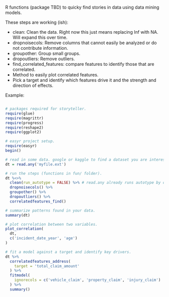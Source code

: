 R functions (package TBD) to quicky find stories in data using data mining models. 

These steps are working (ish):

* clean: Clean the data. Right now this just means replacing Inf with NA. Will expand this over time.
* dropnoisecols: Remove columns that cannot easily be analyzed or do not contribute information. 
* groupother: Group small groups.
* dropoutliers: Remove outliers.
* find_correlated_features: compare features to identify those that are correlated.
* Method to easily plot correlated features.
* Pick a target and identify which features drive it and the strength and direction of effects.

Example:

```r

# packages required for storyteller.
require(glue)
require(magrittr)
require(progress)
require(reshape2)
require(ggplot2)

# easyr project setup.
require(easyr)
begin()

# read in some data. google or kaggle to find a dataset you are interested in. 
dt = read.any('myfile.ext')

# run the steps (functions in fun/ folder).
dt %<>% 
  clean(run_autotype = FALSE) %>% # read.any already runs autotype by default.
  dropnoisecols() %>%
  groupother() %>%
  dropoutliers() %>%
  correlatedfeatures_find()

# summarize patterns found in your data.
summary(dt)

# plot correlation between two variables.
plot_correlation(
  dt,  
  c('incident_date_year', 'age')
)

# fit a model against a target and identify key drivers.
dt %>%
  correlatedfeatures_address(
    target = 'total_claim_amount'
  ) %>%
  fitmodel(
    ignorecols = c('vehicle_claim', 'property_claim', 'injury_claim')
  ) %>%
  summary()

```
